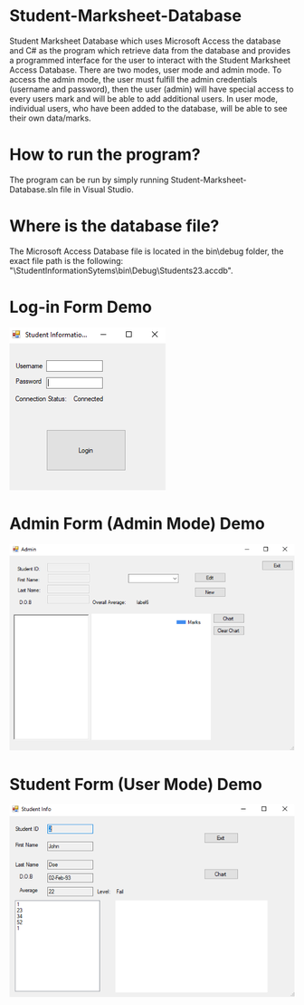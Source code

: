 # Student-Marksheet-Database
Student Marksheet Database which uses Microsoft Access the database and C# as the program which retrieve data from the database and provides a programmed interface for the user to interact with the Student Marksheet Access Database. There are two modes, user mode and admin mode. To access the admin mode, the user must fulfill the admin credentials (username and password), then the user (admin) will have special access to every users mark and will be able to add additional users. In user mode, individual users, who have been added to the database, will be able to see their own data/marks.

# How to run the program?
The program can be run by simply running Student-Marksheet-Database.sln file in Visual Studio.

# Where is the database file?
The Microsoft Access Database file is located in the bin\debug folder, the exact file path is the following: "\StudentInformationSytems\bin\Debug\Students23.accdb".

# Log-in Form Demo
![](images/login.PNG)

# Admin Form (Admin Mode) Demo
![](images/admin.PNG)

# Student Form (User Mode) Demo
![](images/user.PNG)
